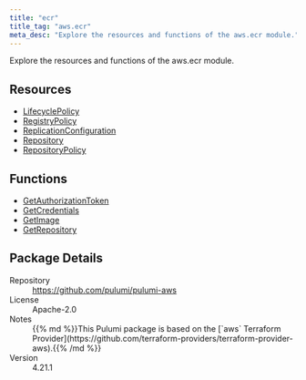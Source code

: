 ```yaml
---
title: "ecr"
title_tag: "aws.ecr"
meta_desc: "Explore the resources and functions of the aws.ecr module."
---
```


<!-- WARNING: this file was generated by Pulumi Docs Generator. -->
<!-- Do not edit by hand unless you're certain you know what you are doing! -->

Explore the resources and functions of the aws.ecr module.

<h2 id="resources">Resources</h2>
<ul class="api">
    <li><a href="lifecyclepolicy" title="LifecyclePolicy"><span class="symbol resource"></span>LifecyclePolicy</a></li>
    <li><a href="registrypolicy" title="RegistryPolicy"><span class="symbol resource"></span>RegistryPolicy</a></li>
    <li><a href="replicationconfiguration" title="ReplicationConfiguration"><span class="symbol resource"></span>ReplicationConfiguration</a></li>
    <li><a href="repository" title="Repository"><span class="symbol resource"></span>Repository</a></li>
    <li><a href="repositorypolicy" title="RepositoryPolicy"><span class="symbol resource"></span>RepositoryPolicy</a></li>
</ul>

<h2 id="functions">Functions</h2>
<ul class="api">
    <li><a href="getauthorizationtoken" title="GetAuthorizationToken"><span class="symbol function"></span>GetAuthorizationToken</a></li>
    <li><a href="getcredentials" title="GetCredentials"><span class="symbol function"></span>GetCredentials</a></li>
    <li><a href="getimage" title="GetImage"><span class="symbol function"></span>GetImage</a></li>
    <li><a href="getrepository" title="GetRepository"><span class="symbol function"></span>GetRepository</a></li>
</ul>

<h2 id="package-details">Package Details</h2>
<dl class="package-details">
	<dt>Repository</dt>
	<dd><a href="https://github.com/pulumi/pulumi-aws">https://github.com/pulumi/pulumi-aws</a></dd>
	<dt>License</dt>
	<dd>Apache-2.0</dd>
	<dt>Notes</dt>
	<dd>{{% md %}}This Pulumi package is based on the [`aws` Terraform Provider](https://github.com/terraform-providers/terraform-provider-aws).{{% /md %}}</dd>
	<dt>Version</dt>
	<dd>4.21.1</dd>
</dl>

